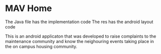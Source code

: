 # MAV Home
The Java file has the implementation code
The res has the android layout code

This is an android applicaton that was developed to raise complaints to the maintenance community and know the neighouring events taking place in the on campus housing community.
